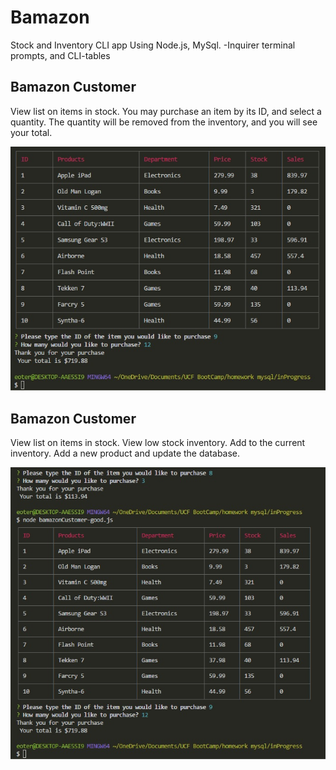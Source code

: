 # Bamazon

Stock and Inventory CLI app
Using Node.js, MySql.
-Inquirer terminal prompts, and CLI-tables

## Bamazon Customer

View list on items in stock.
You may purchase an item by its ID, and select a quantity.
The quantity will be removed from the inventory, and you will see your total.

![bamazonCustomerPic](Images/bamazonCustomerPic.jpg)

## Bamazon Customer

View list on items in stock.
View low stock inventory.
Add to the current inventory.
Add a new product and update the database.

![bamazonCustomerPic](Images/bamazonManagerPic.jpg)